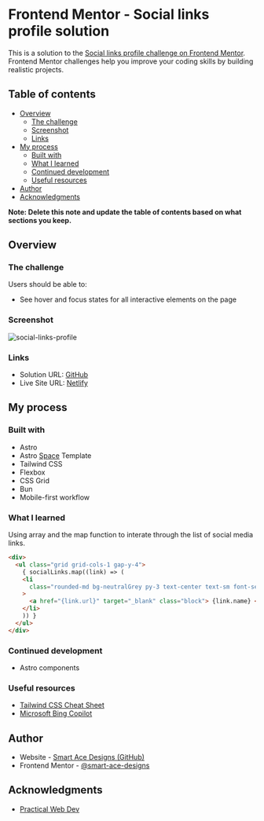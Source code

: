 # Frontend Mentor - Social links profile solution

This is a solution to the [Social links profile challenge on Frontend Mentor](https://www.frontendmentor.io/challenges/social-links-profile-UG32l9m6dQ). Frontend Mentor challenges help you improve your coding skills by building realistic projects.

## Table of contents

- [Overview](#overview)
  - [The challenge](#the-challenge)
  - [Screenshot](#screenshot)
  - [Links](#links)
- [My process](#my-process)
  - [Built with](#built-with)
  - [What I learned](#what-i-learned)
  - [Continued development](#continued-development)
  - [Useful resources](#useful-resources)
- [Author](#author)
- [Acknowledgments](#acknowledgments)

**Note: Delete this note and update the table of contents based on what sections you keep.**

## Overview

### The challenge

Users should be able to:

- See hover and focus states for all interactive elements on the page

### Screenshot
![social-links-profile](https://github.com/Smart-Ace-Designs/Astro-Social-Links-Profile/assets/132539186/98a0a3b9-bd55-454c-85b6-a59af95bfd5e)

### Links

- Solution URL: [GitHub](https://github.com/Smart-Ace-Designs/Astro-Social-Links-Profile)
- Live Site URL: [Netlify](https://smartacedesigns-astro-slp.netlify.app/)

## My process

### Built with

- Astro
- Astro [Space](https://github.com/Smart-Ace-Designs/Astro-Space) Template
- Tailwind CSS
- Flexbox
- CSS Grid
- Bun
- Mobile-first workflow

### What I learned

Using array and the map function to interate through the list of social media links.

```html
<div>
  <ul class="grid grid-cols-1 gap-y-4">
    { socialLinks.map((link) => (
    <li
      class="rounded-md bg-neutralGrey py-3 text-center text-sm font-semibold hover:bg-primaryGreen hover:text-neutralGrey"
    >
      <a href="{link.url}" target="_blank" class="block"> {link.name} </a>
    </li>
    )) }
  </ul>
</div>
```

### Continued development

- Astro components

### Useful resources

- [Tailwind CSS Cheat Sheet](https://tailwindcomponents.com/cheatsheet/)
- [Microsoft Bing Copilot](https://www.bing.com/chat?form=NTPCHB)

## Author

- Website - [Smart Ace Designs (GitHub)](https://github.com/Smart-Ace-Designs)
- Frontend Mentor - [@smart-ace-designs](https://www.frontendmentor.io/profile/Smart-Ace-Designs)

## Acknowledgments

- [Practical Web Dev](https://www.youtube.com/@PracticalWebDev)
